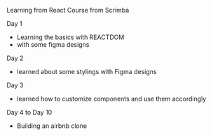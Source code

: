 Learning from React Course from Scrimba 

Day 1
- Learning the basics with REACTDOM 
- with some figma designs
  
Day 2
- learned about some stylings with Figma designs

Day 3
- learned how to customize components and use them accordingly

Day 4 to Day 10
- Building an airbnb clone

